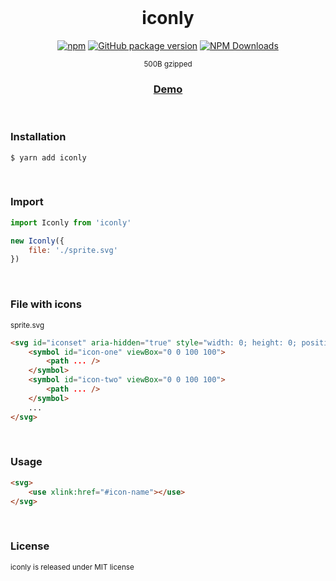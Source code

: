 <div align="center">
<br>

<h1>iconly</h1>

[![npm](https://img.shields.io/npm/v/iconly.svg?colorB=brightgreen)](https://www.npmjs.com/package/iconly)
[![GitHub package version](https://img.shields.io/github/package-json/v/ux-ui-pro/iconly.svg)](https://github.com/ux-ui-pro/iconly)
[![NPM Downloads](https://img.shields.io/npm/dm/iconly.svg?style=flat)](https://www.npmjs.org/package/iconly)

<sup>500B gzipped</sup>
<h3><a href="https://codepen.io/ux-ui/pen/zYmyqWR">Demo</a></h3>

</div>
<br>

### Installation
```
$ yarn add iconly
```

<br>

### Import
```javascript
import Iconly from 'iconly'
```

```javascript
new Iconly({
	file: './sprite.svg'
})
```
<br>

### File with icons
<sub>sprite.svg</sub>

```HTML
<svg id="iconset" aria-hidden="true" style="width: 0; height: 0; position: absolute;">
	<symbol id="icon-one" viewBox="0 0 100 100">
		<path ... />
	</symbol>
	<symbol id="icon-two" viewBox="0 0 100 100">
		<path ... />
	</symbol>
	...
</svg>
```
<br>

### Usage
```HTML
<svg>
	<use xlink:href="#icon-name"></use>
</svg>
```
<br>

### License
<sup>iconly is released under MIT license</sup>